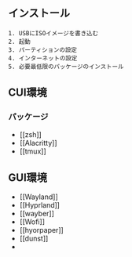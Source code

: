 ## インストール
	1. USBにISOイメージを書き込む
	2. 起動
	3. パーティションの設定
	4. インターネットの設定
	5. 必要最低限のパッケージのインストール
## CUI環境
### パッケージ
- [[zsh]]
- [[Alacritty]]
- [[tmux]]
## GUI環境
- [[Wayland]]
- [[Hyprland]]
- [[wayber]]
- [[Wofi]]
- [[hyorpaper]]
- [[dunst]]
- 